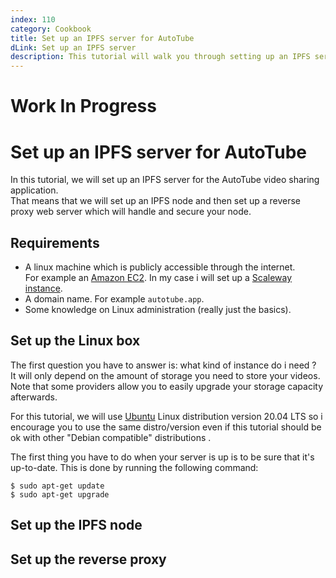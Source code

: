 ```yaml
---
index: 110
category: Cookbook
title: Set up an IPFS server for AutoTube
dLink: Set up an IPFS server
description: This tutorial will walk you through setting up an IPFS server for the AutoTube video sharing application.
---
```


# Work In Progress

# Set up an IPFS server for AutoTube

In this tutorial, we will set up an IPFS server for the AutoTube video sharing application.  
That means that we will set up an IPFS node and then set up a reverse proxy web server which will handle and secure your node.

## Requirements
- A linux machine which is publicly accessible through the internet.  
  For example an [Amazon EC2](https://aws.amazon.com/ec2/). In my case i will set up a [Scaleway instance](https://www.scaleway.com/en/).
- A domain name. For example `autotube.app`.
- Some knowledge on Linux administration (really just the basics).

## Set up the Linux box
The first question you have to answer is: what kind of instance do i need ?  
It will only depend on the amount of storage you need to store your videos.
Note that some providers allow you to easily upgrade your storage capacity afterwards. 

For this tutorial, we will use [Ubuntu](https://www.ubuntu.com/) Linux distribution version 20.04 LTS so i encourage you to use the same distro/version even
if this tutorial should be ok with other "Debian compatible" distributions .

The first thing you have to do when your server is up is to be sure that it's up-to-date. 
This is done by running the following command:

```shell
$ sudo apt-get update
$ sudo apt-get upgrade
```


## Set up the IPFS node


## Set up the reverse proxy

